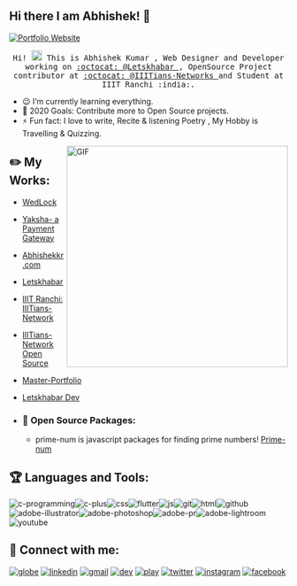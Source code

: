 ## Hi there I am Abhishek! 👋
  [![Portfolio Website](https://img.shields.io/website?label=Abhishek.letskhabar.com&style=for-the-badge&url=https%3A%2F%2Fabhishekkr.com)](https://vdev.in/@abhishekkr)
<p align="center">
  <samp>
    Hi! <img src="https://github.com/vimalverma558/vimalverma558/blob/v2/img/Hi.gif" width="19px"> This is Abhishek Kumar , Web Designer and Developer working on <a href="https://github.com/letskhabar">:octocat: @Letskhabar </a>, OpenSource Project contributor at  <a href="https://github.com/IIITians-Network">:octocat: @IIITians-Networks </a>and Student at IIIT Ranchi :india:.
    
- 😉 I’m currently learning everything.
- 🥅 2020 Goals: Contribute more to Open Source projects.
- ⚡ Fun fact: I love to write, Recite & listening Poetry , My Hobby is Travelling & Quizzing.
  </samp>
</p>


<img align="right" width="400" alt="GIF" src="https://i.pinimg.com/originals/28/02/00/28020003d4a493c78d8202ba6c35f179.gif" />


## :pencil2: My Works:
- [WedLock](https://wedlock.netlify.app/)
- [Yaksha- a Payment Gateway](https://github.com/Abhishekkr93/Yaksha_a-payment-gateway)
- [Abhishekkr.com](https://vdev.in/@abhishekkr)
- [Letskhabar](https://letskhabar.com)
- [IIIT Ranchi: IIITians-Network](https://ranchi.iiitiansnetwork.com/)
- [IIITians-Network Open Source](https://github.com/IIITians-Network/Open-Source)
- [Master-Portfolio](https://github.com/vimalverma558/master-portfolio)  
- [Letskhabar Dev](https://dev.letskhabar.com)

- ### :robot: Open Source Packages: 
  - prime-num is javascript packages for finding prime numbers! [Prime-num](https://www.npmjs.com/package/prime-num)


 ## :trophy: Languages and Tools: 
<img src="https://logo.letskhabar.com/img/?tool=c-programming" alt="c-programming"><img src="https://logo.letskhabar.com//img/?tool=c-plus" alt="c-plus"><img src="https://logo.letskhabar.com/img/?tool=css" alt="css"><img src="https://logo.letskhabar.com//img/?tool=flutter" alt="flutter"><img src="https://logo.letskhabar.com/img/?tool=js" alt="js"><img src="https://logo.letskhabar.com/img/?tool=git" alt="git"><img src="https://logo.letskhabar.com/img/?tool=html" alt="html"><img src="https://logo.letskhabar.com/img/?tool=github" alt="github"><img src="https://logo.letskhabar.com/img/?tool=adobe-illustrator" alt="adobe-illustrator"><img src="https://logo.letskhabar.com/img/?tool=adobe-photoshop" alt="adobe-photoshop"><img src="https://logo.letskhabar.com/img/?tool=adobe-premiere-pro" alt="adobe-pr"><img src="https://logo.letskhabar.com/img/?tool=adobe-lightroom" alt="adobe-lightroom"><img src="https://logo.letskhabar.com/img/?tool=youtube" alt="youtube">


##  💬 Connect with me:
[<img src="https://logo.letskhabar.com/img/?tool=globe" alt="globe">](https://vdev.in/@abhishekkr)
[<img src="https://logo.letskhabar.com/img/?tool=linkedin" alt="linkedin">](https://www.linkedin.com/in/abhishek-kumar-544057174)
[<img src="https://logo.letskhabar.com/img/?tool=gmail" alt="gmail">](mailto:abhishek.btech.ec18@iiitranchi.ac.in)
[<img src="https://logo.letskhabar.com/img/?tool=dev" alt="dev">](https://dev.to/amazing__ak)
[<img src="https://logo.letskhabar.com/img/?tool=play-button" alt="play">](https://youtube.com/amazingak)
[<img src="https://logo.letskhabar.com/img/?tool=twitter" alt="twitter">](https://twitter.com/amazing__ak)
[<img src="https://logo.letskhabar.com/img/?tool=instagram" alt="instagram">](https://instagram.com/amazing__ak)
[<img src="https://logo.letskhabar.com/img/?tool=facebook" alt="facebook">](https://www.facebook.com/AmazingAK)

